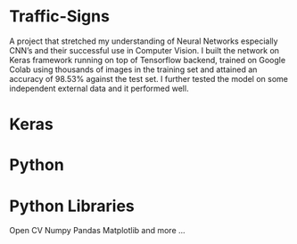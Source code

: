 # Traffic-Signs  

A project that stretched my understanding of Neural Networks especially CNN’s and their successful use in Computer Vision. I built the network on Keras framework running on top of Tensorflow backend, trained on Google Colab using thousands of images in the training set and attained an accuracy of 98.53% against the test set. I further tested the model on some independent external data and it performed well.


# Keras
# Python  
# Python Libraries  
Open CV
Numpy
Pandas
Matplotlib
and more ...
